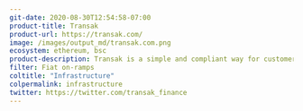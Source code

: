 ```yaml
---
git-date: 2020-08-30T12:54:58-07:00
product-title: Transak
product-url: https://transak.com/
image: /images/output_md/transak.com.png
ecosystem: ethereum, bsc
product-description: Transak is a simple and compliant way for customers to buy and sell crypto assets with a bank transfer.
filter: Fiat on-ramps
coltitle: "Infrastructure"
colpermalink: infrastructure
twitter: https://twitter.com/transak_finance
---
```

